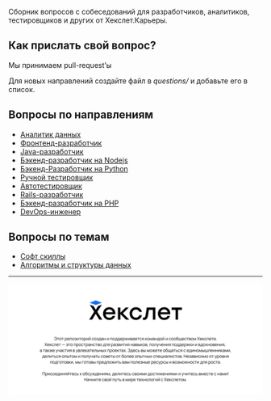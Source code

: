 Сборник вопросов с собеседований для разработчиков, аналитиков, тестировщиков и других от Хекслет.Карьеры.

## Как прислать свой вопрос?

Мы принимаем pull-request’ы

Для новых направлений создайте файл в *questions/* и добавьте его в список.

## Вопросы по направлениям

* [Аналитик данных](./questions/data-analytics.md)
* [Фронтенд-разработчик](./questions/frontend.md)
* [Java-разработчик](./questions/java.md)
* [Бэкенд-разработчик на Nodejs](./questions/nodejs.md)
* [Бэкенд-Разработчик на Python](./questions/python.md)
* [Ручной тестировщик](./questions/manual-qa.md)
* [Автотестировщик](./questions/auto-qa.md)
* [Rails-разработчик ](./questions/rails.md)
* [Бэкенд-разработчик на PHP](./questions/php.md)
* [DevOps-инженер](./questions/)

## Вопросы по темам

* [Софт скиллы](./questions/softskills.md)
* [Алгоритмы и структуры данных](/questions/algorithms.md)

---

<p align="center">
  <a target="_blank" href="https://ttttt.me/HexletLearningBot?utm_source=github&utm_medium=link&utm_campaign=hexlet-ru-interview-questions">
    <img src="https://raw.githubusercontent.com/Hexlet/assets/master/images/footers/svg/hexlet_footer_ru.svg" alt="Hexlet footer message">
  </a>
</p>
